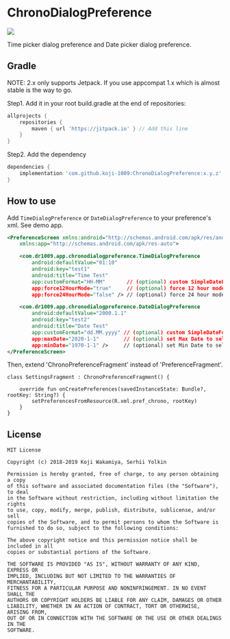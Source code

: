 # ChronoDialogPreference

[![](https://jitpack.io/v/koji-1009/ChronoDialogPreference.svg)](https://jitpack.io/#koji-1009/ChronoDialogPreference)

Time picker dialog preference and Date picker dialog preference.

## Gradle

NOTE: 2.x only supports Jetpack. If you use appcompat 1.x which is almost stable is the way to go.

Step1. Add it in your root build.gradle at the end of repositories:

```groovy
allprojects {
    repositories {
        maven { url 'https://jitpack.io' } // Add this line
    }
}
```

Step2. Add the dependency

```groovy
dependencies {
    implementation 'com.github.koji-1009:ChronoDialogPreference:x.y.z'
}
```

## How to use

Add `TimeDialogPreference` or `DateDialogPreference` to your preference's xml. See demo app.

```xml
<PreferenceScreen xmlns:android="http://schemas.android.com/apk/res/android"
    xmlns:app="http://schemas.android.com/apk/res-auto">

    <com.dr1009.app.chronodialogpreference.TimeDialogPreference
        android:defaultValue="01:10"
        android:key="test1"
        android:title="Time Test"
        app:customFormat="HH-MM"       // (optional) custom SimpleDateFormat pattern instead of system default
        app:force12HourMode="true"     // (optional) force 12 hour mode (AM/PM) instead of system default
        app:force24HourMode="false" /> // (optional) force 24 hour mode (not AM/PM) instead of system default

    <com.dr1009.app.chronodialogpreference.DateDialogPreference
        android:defaultValue="2000.1.1"
        android:key="test2"
        android:title="Date Test"
        app:customFormat="dd.MM.yyyy" // (optional) custom SimpleDateFormat pattern instead of system default
        app:maxDate="2020-1-1"        // (optional) set Max Date to select on Calendar
        app:minDate="1970-1-1" />     // (optional) set Min Date to select on Calendar
</PreferenceScreen>
```
Then, extend 'ChronoPreferenceFragment' instead of 'PreferenceFragment'. 

```
class SettingsFragment : ChronoPreferenceFragment() {

    override fun onCreatePreferences(savedInstanceState: Bundle?, rootKey: String?) {
        setPreferencesFromResource(R.xml.pref_chrono, rootKey)
    }
}
```

## License

```
MIT License

Copyright (c) 2018-2019 Koji Wakamiya, Serhii Yolkin

Permission is hereby granted, free of charge, to any person obtaining a copy
of this software and associated documentation files (the "Software"), to deal
in the Software without restriction, including without limitation the rights
to use, copy, modify, merge, publish, distribute, sublicense, and/or sell
copies of the Software, and to permit persons to whom the Software is
furnished to do so, subject to the following conditions:

The above copyright notice and this permission notice shall be included in all
copies or substantial portions of the Software.

THE SOFTWARE IS PROVIDED "AS IS", WITHOUT WARRANTY OF ANY KIND, EXPRESS OR
IMPLIED, INCLUDING BUT NOT LIMITED TO THE WARRANTIES OF MERCHANTABILITY,
FITNESS FOR A PARTICULAR PURPOSE AND NONINFRINGEMENT. IN NO EVENT SHALL THE
AUTHORS OR COPYRIGHT HOLDERS BE LIABLE FOR ANY CLAIM, DAMAGES OR OTHER
LIABILITY, WHETHER IN AN ACTION OF CONTRACT, TORT OR OTHERWISE, ARISING FROM,
OUT OF OR IN CONNECTION WITH THE SOFTWARE OR THE USE OR OTHER DEALINGS IN THE
SOFTWARE.
```
